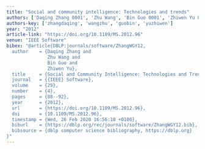 ```yaml
---
title: "Social and community intelligence: Technologies and trends"
authors: ['Daqing Zhang 0001', 'Zhu Wang', 'Bin Guo 0001', 'Zhiwen Yu 0001']
authors-key: ['zhangdaqing', 'wangzhu', 'guobin', 'yuzhiwen']
year: "2012"
article-link: "https://doi.org/10.1109/MS.2012.96"
venue: "IEEE Software"
bibex: "@article{DBLP:journals/software/ZhangWGY12,
  author    = {Daqing Zhang and
               Zhu Wang and
               Bin Guo and
               Zhiwen Yu},
  title     = {Social and Community Intelligence: Technologies and Trends},
  journal   = {{IEEE} Software},
  volume    = {29},
  number    = {4},
  pages     = {88--92},
  year      = {2012},
  url       = {https://doi.org/10.1109/MS.2012.96},
  doi       = {10.1109/MS.2012.96},
  timestamp = {Wed, 26 Feb 2020 16:56:10 +0100},
  biburl    = {https://dblp.org/rec/journals/software/ZhangWGY12.bib},
  bibsource = {dblp computer science bibliography, https://dblp.org}
}"
---
```

